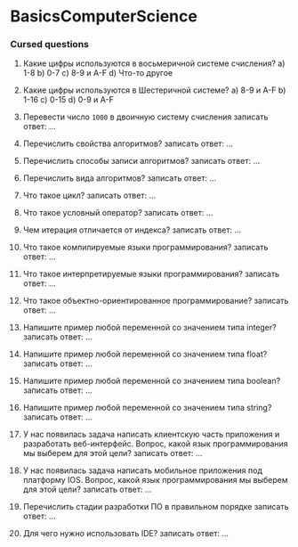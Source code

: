 # BasicsComputerScience

### <a name='cursed'>Cursed questions</a>
1. Какие цифры используются в восьмеричной системе счисления?
	a) 1-8
	b) 0-7
	c) 8-9 и A-F
	d) Что-то другое
	
2. Какие цифры используются в Шестеричной системе?
	a) 8-9 и A-F
	b) 1-16
	c) 0-15
	d) 0-9 и A-F
3. Перевести число `1000` в двоичную систему счисления
	записать ответ: ...

4. Перечислить свойства алгоритмов?
	записать ответ: ...

5. Перечислить способы записи алгоритмов?
	записать ответ: ...

6. Перечислить вида алгоритмов?
	записать ответ: ...

7. Что такое цикл?
	записать ответ: ...

8. Что такое условный оператор?
	записать ответ: ...

9. Чем итерация отличается от индекса?
	записать ответ: ...

10. Что такое компилируемые языки программирования?
	записать ответ: ...

11. Что такое интерпретируемые языки программирования?
	записать ответ: ...

12. Что такое объектно-ориентированное программирование?
	записать ответ: ...

13. Напишите пример любой переменной со значением типа integer?
	записать ответ: ...

14. Напишите пример любой переменной со значением типа float?
	записать ответ: ...

15. Напишите пример любой переменной со значением типа boolean?
	записать ответ: ...

16. Напишите пример любой переменной со значением типа string?
	записать ответ: ...

17. У нас появилась задача написать клиентскую часть приложения и разработать веб-интерфейс. Вопрос, какой язык программирования мы выберем для этой цели?
	записать ответ: ...

18. У нас появилась задача написать мобильное приложения под платформу IOS. Вопрос, какой язык программирования мы выберем для этой цели?
	записать ответ: ...

19. Перечислить стадии разработки ПО в правильном порядке
	записать ответ: ...

20. Для чего нужно использовать IDE?
	записать ответ: ...
